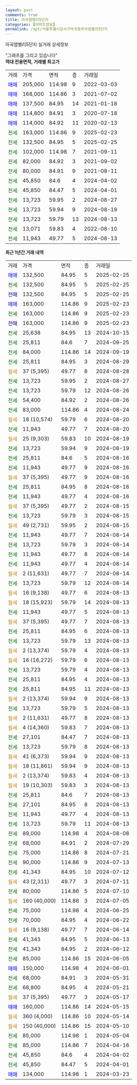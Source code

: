 ```yaml
---
layout: post
comments: true
title: 마곡엠밸리5단지
categories: [아파트정보]
permalink: /apt/서울특별시강서구마곡동마곡엠밸리5단지
---
```


마곡엠밸리5단지 실거래 상세정보

<script type="text/javascript">
  google.charts.load('current', {'packages':['line', 'corechart']});
  google.charts.setOnLoadCallback(drawChart);

  function drawChart() {
    var data = new google.visualization.DataTable();
    data.addColumn('date', '거래일');
    data.addColumn('number', "매매");
    data.addColumn('number', "전세");
    data.addColumn('number', "전매");

    data.addRows([[new Date(Date.parse("2025-02-25")), 132500, null, null], [new Date(Date.parse("2025-02-25")), null, 132500, null], [new Date(Date.parse("2025-02-25")), null, null, 132500], [new Date(Date.parse("2025-02-23")), 163000, null, null], [new Date(Date.parse("2025-02-23")), null, 163000, null], [new Date(Date.parse("2025-02-23")), null, null, 163000], [new Date(Date.parse("2024-10-15")), null, 25638, null], [new Date(Date.parse("2024-09-25")), null, 25811, null], [new Date(Date.parse("2024-09-19")), null, 84000, null], [new Date(Date.parse("2024-08-29")), null, 25811, null], [new Date(Date.parse("2024-08-28")), null, null, null], [new Date(Date.parse("2024-08-27")), null, 13723, null], [new Date(Date.parse("2024-08-26")), null, 13723, null], [new Date(Date.parse("2024-08-26")), null, 54400, null], [new Date(Date.parse("2024-08-24")), null, 83000, null], [new Date(Date.parse("2024-08-20")), null, null, null], [new Date(Date.parse("2024-08-20")), null, 11943, null], [new Date(Date.parse("2024-08-19")), null, null, null], [new Date(Date.parse("2024-08-19")), null, 13723, null], [new Date(Date.parse("2024-08-16")), null, 25811, null], [new Date(Date.parse("2024-08-16")), null, 11943, null], [new Date(Date.parse("2024-08-16")), null, null, null], [new Date(Date.parse("2024-08-16")), null, 25811, null], [new Date(Date.parse("2024-08-16")), null, 11943, null], [new Date(Date.parse("2024-08-15")), null, null, null], [new Date(Date.parse("2024-08-15")), null, 13723, null], [new Date(Date.parse("2024-08-15")), null, null, null], [new Date(Date.parse("2024-08-14")), null, 11943, null], [new Date(Date.parse("2024-08-14")), null, 13723, null], [new Date(Date.parse("2024-08-14")), null, 11943, null], [new Date(Date.parse("2024-08-14")), null, 11943, null], [new Date(Date.parse("2024-08-14")), null, null, null], [new Date(Date.parse("2024-08-14")), null, 13723, null], [new Date(Date.parse("2024-08-13")), null, null, null], [new Date(Date.parse("2024-08-13")), null, null, null], [new Date(Date.parse("2024-08-13")), null, 11943, null], [new Date(Date.parse("2024-08-13")), null, null, null], [new Date(Date.parse("2024-08-13")), null, 25811, null], [new Date(Date.parse("2024-08-13")), null, 13723, null], [new Date(Date.parse("2024-08-13")), null, null, null], [new Date(Date.parse("2024-08-13")), null, null, null], [new Date(Date.parse("2024-08-13")), null, 13723, null], [new Date(Date.parse("2024-08-13")), null, 25811, null], [new Date(Date.parse("2024-08-13")), null, 25811, null], [new Date(Date.parse("2024-08-13")), null, null, null], [new Date(Date.parse("2024-08-13")), null, 13723, null], [new Date(Date.parse("2024-08-13")), null, null, null], [new Date(Date.parse("2024-08-13")), null, null, null], [new Date(Date.parse("2024-08-13")), null, 27101, null], [new Date(Date.parse("2024-08-13")), null, 13723, null], [new Date(Date.parse("2024-08-13")), null, null, null], [new Date(Date.parse("2024-08-13")), null, null, null], [new Date(Date.parse("2024-08-13")), null, null, null], [new Date(Date.parse("2024-08-13")), null, null, null], [new Date(Date.parse("2024-08-13")), null, 25811, null], [new Date(Date.parse("2024-08-13")), null, 27101, null], [new Date(Date.parse("2024-08-13")), null, 11943, null], [new Date(Date.parse("2024-08-13")), null, 13723, null], [new Date(Date.parse("2024-08-08")), null, 89000, null], [new Date(Date.parse("2024-07-29")), null, 68000, null], [new Date(Date.parse("2024-07-21")), null, 75000, null], [new Date(Date.parse("2024-07-13")), null, 90000, null], [new Date(Date.parse("2024-07-12")), null, 41343, null], [new Date(Date.parse("2024-07-11")), null, null, null], [new Date(Date.parse("2024-07-10")), null, 80000, null], [new Date(Date.parse("2024-07-05")), null, null, null], [new Date(Date.parse("2024-06-25")), null, 75000, null], [new Date(Date.parse("2024-06-22")), null, 70000, null], [new Date(Date.parse("2024-06-14")), null, null, null], [new Date(Date.parse("2024-06-13")), null, 41343, null], [new Date(Date.parse("2024-06-12")), null, 41343, null], [new Date(Date.parse("2024-06-05")), null, 85000, null], [new Date(Date.parse("2024-06-01")), 150000, null, null], [new Date(Date.parse("2024-05-31")), null, 68000, null], [new Date(Date.parse("2024-05-21")), null, 68800, null], [new Date(Date.parse("2024-05-17")), null, null, null], [new Date(Date.parse("2024-05-15")), 160000, null, null], [new Date(Date.parse("2024-05-14")), null, null, null], [new Date(Date.parse("2024-05-10")), null, null, null], [new Date(Date.parse("2024-05-04")), null, 85000, null], [new Date(Date.parse("2024-04-16")), null, 85000, null], [new Date(Date.parse("2024-04-02")), null, 45850, null], [new Date(Date.parse("2024-04-01")), null, 45850, null], [new Date(Date.parse("2024-03-23")), 134000, null, null]]);

    var options = {
      hAxis: {
        format: 'yyyy/MM/dd'
      },    
      lineWidth: 0,
      pointsVisible: true,    
      title: '최근 1년간 유형별 실거래가 분포',
      legend: { position: 'bottom' }
    };

    var formatter = new google.visualization.NumberFormat({pattern:'###,###'} );
    formatter.format(data, 1);
    formatter.format(data, 2);
    
    setTimeout(function() {
        var chart = new google.visualization.LineChart(document.getElementById('columnchart_material'));
        chart.draw(data, (options));
        document.getElementById('loading').style.display = 'none';
    }, 200);
  }
</script>


<div id="loading" style="z-index:20; display: block; margin-left: 0px">"그래프를 그리고 있습니다"</div>
<div id="columnchart_material" style="width: 95%; margin-left: 0px; display: block"></div>
<!-- contents start -->
<b>역대 전용면적, 거래별 최고가</b>
<table class="sortable">
    <tr>
      <td>거래</td>
      <td>가격</td>
      <td>면적</td>
      <td>층</td>
      <td>거래일</td>
    </tr>
        <tr>
          <td><a style="color: blue">매매</a></td>
          <td>205,000</td>
          <td>114.98</td>
          <td>9</td>
          <td>2022-03-03</td>
        </tr>            <tr>
          <td><a style="color: blue">매매</a></td>
          <td>168,000</td>
          <td>114.86</td>
          <td>3</td>
          <td>2021-07-02</td>
        </tr>            <tr>
          <td><a style="color: blue">매매</a></td>
          <td>137,500</td>
          <td>84.95</td>
          <td>14</td>
          <td>2021-01-18</td>
        </tr>            <tr>
          <td><a style="color: blue">매매</a></td>
          <td>114,800</td>
          <td>84.91</td>
          <td>3</td>
          <td>2020-07-18</td>
        </tr>            <tr>
          <td><a style="color: blue">매매</a></td>
          <td>114,000</td>
          <td>84.92</td>
          <td>11</td>
          <td>2020-02-13</td>
        </tr>        
        <tr>
              <td><a style="color: darkgreen">전세</a></td>
              <td>163,000</td>
              <td>114.86</td>
              <td>9</td>
              <td>2025-02-23</td>
            </tr>            <tr>
              <td><a style="color: darkgreen">전세</a></td>
              <td>132,500</td>
              <td>84.95</td>
              <td>5</td>
              <td>2025-02-25</td>
            </tr>            <tr>
              <td><a style="color: darkgreen">전세</a></td>
              <td>102,000</td>
              <td>114.98</td>
              <td>7</td>
              <td>2021-09-11</td>
            </tr>            <tr>
              <td><a style="color: darkgreen">전세</a></td>
              <td>82,000</td>
              <td>84.92</td>
              <td>3</td>
              <td>2021-09-02</td>
            </tr>            <tr>
              <td><a style="color: darkgreen">전세</a></td>
              <td>80,000</td>
              <td>84.91</td>
              <td>9</td>
              <td>2021-08-11</td>
            </tr>            <tr>
              <td><a style="color: darkgreen">전세</a></td>
              <td>45,850</td>
              <td>84.6</td>
              <td>4</td>
              <td>2024-04-02</td>
            </tr>            <tr>
              <td><a style="color: darkgreen">전세</a></td>
              <td>45,850</td>
              <td>84.47</td>
              <td>5</td>
              <td>2024-04-01</td>
            </tr>            <tr>
              <td><a style="color: darkgreen">전세</a></td>
              <td>13,723</td>
              <td>59.95</td>
              <td>2</td>
              <td>2024-08-27</td>
            </tr>            <tr>
              <td><a style="color: darkgreen">전세</a></td>
              <td>13,723</td>
              <td>59.94</td>
              <td>9</td>
              <td>2024-08-19</td>
            </tr>            <tr>
              <td><a style="color: darkgreen">전세</a></td>
              <td>13,723</td>
              <td>59.79</td>
              <td>13</td>
              <td>2024-08-13</td>
            </tr>            <tr>
              <td><a style="color: darkgreen">전세</a></td>
              <td>13,071</td>
              <td>59.83</td>
              <td>4</td>
              <td>2022-08-10</td>
            </tr>            <tr>
              <td><a style="color: darkgreen">전세</a></td>
              <td>11,943</td>
              <td>49.77</td>
              <td>5</td>
              <td>2024-08-13</td>
            </tr>        
    
</table>

<b>최근 1년간 거래 내역</b>

<table class="sortable">
    <tr>
      <td>거래</td>
      <td>가격</td>
      <td>면적</td>
      <td>층</td>
      <td>거래일</td>
    </tr>
    <tr>
      <td><a style="color: blue">매매</a></td>
      <td>132,500</td>
      <td>84.95</td>
      <td>5</td>
      <td>2025-02-25</td>
    </tr>          <tr>
      <td><a style="color: darkgreen">전세</a></td>
      <td>132,500</td>
      <td>84.95</td>
      <td>5</td>
      <td>2025-02-25</td>
    </tr>          <tr>
      <td><a style="color: darkblue">전매</a></td>
      <td>132,500</td>
      <td>84.95</td>
      <td>5</td>
      <td>2025-02-25</td>
    </tr>          <tr>
      <td><a style="color: blue">매매</a></td>
      <td>163,000</td>
      <td>114.86</td>
      <td>9</td>
      <td>2025-02-23</td>
    </tr>          <tr>
      <td><a style="color: darkgreen">전세</a></td>
      <td>163,000</td>
      <td>114.86</td>
      <td>9</td>
      <td>2025-02-23</td>
    </tr>          <tr>
      <td><a style="color: darkblue">전매</a></td>
      <td>163,000</td>
      <td>114.86</td>
      <td>9</td>
      <td>2025-02-23</td>
    </tr>          <tr>
      <td><a style="color: darkgreen">전세</a></td>
      <td>25,638</td>
      <td>84.95</td>
      <td>13</td>
      <td>2024-10-15</td>
    </tr>          <tr>
      <td><a style="color: darkgreen">전세</a></td>
      <td>25,811</td>
      <td>84.6</td>
      <td>7</td>
      <td>2024-09-25</td>
    </tr>          <tr>
      <td><a style="color: darkgreen">전세</a></td>
      <td>84,000</td>
      <td>114.86</td>
      <td>14</td>
      <td>2024-09-19</td>
    </tr>          <tr>
      <td><a style="color: darkgreen">전세</a></td>
      <td>25,811</td>
      <td>84.95</td>
      <td>3</td>
      <td>2024-08-29</td>
    </tr>          <tr>
      <td><a style="color: darkgoldenrod">월세</a></td>
      <td>37 (5,395)</td>
      <td>49.77</td>
      <td>8</td>
      <td>2024-08-28</td>
    </tr>          <tr>
      <td><a style="color: darkgreen">전세</a></td>
      <td>13,723</td>
      <td>59.95</td>
      <td>2</td>
      <td>2024-08-27</td>
    </tr>          <tr>
      <td><a style="color: darkgreen">전세</a></td>
      <td>13,723</td>
      <td>59.79</td>
      <td>12</td>
      <td>2024-08-26</td>
    </tr>          <tr>
      <td><a style="color: darkgreen">전세</a></td>
      <td>54,400</td>
      <td>84.92</td>
      <td>2</td>
      <td>2024-08-26</td>
    </tr>          <tr>
      <td><a style="color: darkgreen">전세</a></td>
      <td>83,000</td>
      <td>114.86</td>
      <td>4</td>
      <td>2024-08-24</td>
    </tr>          <tr>
      <td><a style="color: darkgoldenrod">월세</a></td>
      <td>18 (10,574)</td>
      <td>59.79</td>
      <td>6</td>
      <td>2024-08-20</td>
    </tr>          <tr>
      <td><a style="color: darkgreen">전세</a></td>
      <td>11,943</td>
      <td>49.77</td>
      <td>7</td>
      <td>2024-08-20</td>
    </tr>          <tr>
      <td><a style="color: darkgoldenrod">월세</a></td>
      <td>25 (9,303)</td>
      <td>59.83</td>
      <td>10</td>
      <td>2024-08-19</td>
    </tr>          <tr>
      <td><a style="color: darkgreen">전세</a></td>
      <td>13,723</td>
      <td>59.94</td>
      <td>9</td>
      <td>2024-08-19</td>
    </tr>          <tr>
      <td><a style="color: darkgreen">전세</a></td>
      <td>25,811</td>
      <td>84.6</td>
      <td>5</td>
      <td>2024-08-16</td>
    </tr>          <tr>
      <td><a style="color: darkgreen">전세</a></td>
      <td>11,943</td>
      <td>49.77</td>
      <td>9</td>
      <td>2024-08-16</td>
    </tr>          <tr>
      <td><a style="color: darkgoldenrod">월세</a></td>
      <td>37 (5,395)</td>
      <td>49.77</td>
      <td>9</td>
      <td>2024-08-16</td>
    </tr>          <tr>
      <td><a style="color: darkgreen">전세</a></td>
      <td>25,811</td>
      <td>84.95</td>
      <td>8</td>
      <td>2024-08-16</td>
    </tr>          <tr>
      <td><a style="color: darkgreen">전세</a></td>
      <td>11,943</td>
      <td>49.77</td>
      <td>4</td>
      <td>2024-08-16</td>
    </tr>          <tr>
      <td><a style="color: darkgoldenrod">월세</a></td>
      <td>37 (5,395)</td>
      <td>49.77</td>
      <td>2</td>
      <td>2024-08-15</td>
    </tr>          <tr>
      <td><a style="color: darkgreen">전세</a></td>
      <td>13,723</td>
      <td>59.79</td>
      <td>3</td>
      <td>2024-08-15</td>
    </tr>          <tr>
      <td><a style="color: darkgoldenrod">월세</a></td>
      <td>49 (2,731)</td>
      <td>59.95</td>
      <td>2</td>
      <td>2024-08-15</td>
    </tr>          <tr>
      <td><a style="color: darkgreen">전세</a></td>
      <td>11,943</td>
      <td>49.77</td>
      <td>7</td>
      <td>2024-08-14</td>
    </tr>          <tr>
      <td><a style="color: darkgreen">전세</a></td>
      <td>13,723</td>
      <td>59.79</td>
      <td>3</td>
      <td>2024-08-14</td>
    </tr>          <tr>
      <td><a style="color: darkgreen">전세</a></td>
      <td>11,943</td>
      <td>49.77</td>
      <td>8</td>
      <td>2024-08-14</td>
    </tr>          <tr>
      <td><a style="color: darkgreen">전세</a></td>
      <td>11,943</td>
      <td>49.77</td>
      <td>4</td>
      <td>2024-08-14</td>
    </tr>          <tr>
      <td><a style="color: darkgoldenrod">월세</a></td>
      <td>2 (11,631)</td>
      <td>49.77</td>
      <td>7</td>
      <td>2024-08-14</td>
    </tr>          <tr>
      <td><a style="color: darkgreen">전세</a></td>
      <td>13,723</td>
      <td>59.79</td>
      <td>12</td>
      <td>2024-08-14</td>
    </tr>          <tr>
      <td><a style="color: darkgoldenrod">월세</a></td>
      <td>16 (9,138)</td>
      <td>49.77</td>
      <td>6</td>
      <td>2024-08-13</td>
    </tr>          <tr>
      <td><a style="color: darkgoldenrod">월세</a></td>
      <td>18 (15,923)</td>
      <td>59.79</td>
      <td>14</td>
      <td>2024-08-13</td>
    </tr>          <tr>
      <td><a style="color: darkgreen">전세</a></td>
      <td>11,943</td>
      <td>49.77</td>
      <td>5</td>
      <td>2024-08-13</td>
    </tr>          <tr>
      <td><a style="color: darkgoldenrod">월세</a></td>
      <td>37 (5,395)</td>
      <td>49.77</td>
      <td>7</td>
      <td>2024-08-13</td>
    </tr>          <tr>
      <td><a style="color: darkgreen">전세</a></td>
      <td>25,811</td>
      <td>84.95</td>
      <td>6</td>
      <td>2024-08-13</td>
    </tr>          <tr>
      <td><a style="color: darkgreen">전세</a></td>
      <td>13,723</td>
      <td>59.79</td>
      <td>13</td>
      <td>2024-08-13</td>
    </tr>          <tr>
      <td><a style="color: darkgoldenrod">월세</a></td>
      <td>2 (13,374)</td>
      <td>59.79</td>
      <td>4</td>
      <td>2024-08-13</td>
    </tr>          <tr>
      <td><a style="color: darkgoldenrod">월세</a></td>
      <td>16 (16,272)</td>
      <td>59.79</td>
      <td>6</td>
      <td>2024-08-13</td>
    </tr>          <tr>
      <td><a style="color: darkgreen">전세</a></td>
      <td>13,723</td>
      <td>59.79</td>
      <td>4</td>
      <td>2024-08-13</td>
    </tr>          <tr>
      <td><a style="color: darkgreen">전세</a></td>
      <td>25,811</td>
      <td>84.95</td>
      <td>4</td>
      <td>2024-08-13</td>
    </tr>          <tr>
      <td><a style="color: darkgreen">전세</a></td>
      <td>25,811</td>
      <td>84.95</td>
      <td>11</td>
      <td>2024-08-13</td>
    </tr>          <tr>
      <td><a style="color: darkgoldenrod">월세</a></td>
      <td>2 (13,374)</td>
      <td>59.94</td>
      <td>9</td>
      <td>2024-08-13</td>
    </tr>          <tr>
      <td><a style="color: darkgreen">전세</a></td>
      <td>13,723</td>
      <td>59.79</td>
      <td>5</td>
      <td>2024-08-13</td>
    </tr>          <tr>
      <td><a style="color: darkgoldenrod">월세</a></td>
      <td>2 (11,631)</td>
      <td>49.77</td>
      <td>8</td>
      <td>2024-08-13</td>
    </tr>          <tr>
      <td><a style="color: darkgoldenrod">월세</a></td>
      <td>4 (14,360)</td>
      <td>59.83</td>
      <td>7</td>
      <td>2024-08-13</td>
    </tr>          <tr>
      <td><a style="color: darkgreen">전세</a></td>
      <td>27,101</td>
      <td>84.47</td>
      <td>7</td>
      <td>2024-08-13</td>
    </tr>          <tr>
      <td><a style="color: darkgreen">전세</a></td>
      <td>13,723</td>
      <td>59.79</td>
      <td>8</td>
      <td>2024-08-13</td>
    </tr>          <tr>
      <td><a style="color: darkgoldenrod">월세</a></td>
      <td>41 (6,373)</td>
      <td>59.94</td>
      <td>9</td>
      <td>2024-08-13</td>
    </tr>          <tr>
      <td><a style="color: darkgoldenrod">월세</a></td>
      <td>18 (11,861)</td>
      <td>59.94</td>
      <td>9</td>
      <td>2024-08-13</td>
    </tr>          <tr>
      <td><a style="color: darkgoldenrod">월세</a></td>
      <td>2 (13,374)</td>
      <td>59.83</td>
      <td>4</td>
      <td>2024-08-13</td>
    </tr>          <tr>
      <td><a style="color: darkgoldenrod">월세</a></td>
      <td>19 (10,303)</td>
      <td>59.83</td>
      <td>3</td>
      <td>2024-08-13</td>
    </tr>          <tr>
      <td><a style="color: darkgreen">전세</a></td>
      <td>25,811</td>
      <td>84.6</td>
      <td>7</td>
      <td>2024-08-13</td>
    </tr>          <tr>
      <td><a style="color: darkgreen">전세</a></td>
      <td>27,101</td>
      <td>84.95</td>
      <td>8</td>
      <td>2024-08-13</td>
    </tr>          <tr>
      <td><a style="color: darkgreen">전세</a></td>
      <td>11,943</td>
      <td>49.77</td>
      <td>4</td>
      <td>2024-08-13</td>
    </tr>          <tr>
      <td><a style="color: darkgreen">전세</a></td>
      <td>13,723</td>
      <td>59.79</td>
      <td>11</td>
      <td>2024-08-13</td>
    </tr>          <tr>
      <td><a style="color: darkgreen">전세</a></td>
      <td>89,000</td>
      <td>114.98</td>
      <td>4</td>
      <td>2024-08-08</td>
    </tr>          <tr>
      <td><a style="color: darkgreen">전세</a></td>
      <td>68,000</td>
      <td>84.91</td>
      <td>2</td>
      <td>2024-07-29</td>
    </tr>          <tr>
      <td><a style="color: darkgreen">전세</a></td>
      <td>75,000</td>
      <td>114.86</td>
      <td>8</td>
      <td>2024-07-21</td>
    </tr>          <tr>
      <td><a style="color: darkgreen">전세</a></td>
      <td>90,000</td>
      <td>114.86</td>
      <td>9</td>
      <td>2024-07-13</td>
    </tr>          <tr>
      <td><a style="color: darkgreen">전세</a></td>
      <td>41,343</td>
      <td>84.95</td>
      <td>10</td>
      <td>2024-07-12</td>
    </tr>          <tr>
      <td><a style="color: darkgoldenrod">월세</a></td>
      <td>43 (2,311)</td>
      <td>49.77</td>
      <td>3</td>
      <td>2024-07-11</td>
    </tr>          <tr>
      <td><a style="color: darkgreen">전세</a></td>
      <td>80,000</td>
      <td>114.86</td>
      <td>5</td>
      <td>2024-07-10</td>
    </tr>          <tr>
      <td><a style="color: darkgoldenrod">월세</a></td>
      <td>160 (40,000)</td>
      <td>114.86</td>
      <td>3</td>
      <td>2024-07-05</td>
    </tr>          <tr>
      <td><a style="color: darkgreen">전세</a></td>
      <td>75,000</td>
      <td>114.98</td>
      <td>4</td>
      <td>2024-06-25</td>
    </tr>          <tr>
      <td><a style="color: darkgreen">전세</a></td>
      <td>70,000</td>
      <td>84.95</td>
      <td>4</td>
      <td>2024-06-22</td>
    </tr>          <tr>
      <td><a style="color: darkgoldenrod">월세</a></td>
      <td>16 (9,138)</td>
      <td>49.77</td>
      <td>7</td>
      <td>2024-06-14</td>
    </tr>          <tr>
      <td><a style="color: darkgreen">전세</a></td>
      <td>41,343</td>
      <td>84.95</td>
      <td>5</td>
      <td>2024-06-13</td>
    </tr>          <tr>
      <td><a style="color: darkgreen">전세</a></td>
      <td>41,343</td>
      <td>84.95</td>
      <td>2</td>
      <td>2024-06-12</td>
    </tr>          <tr>
      <td><a style="color: darkgreen">전세</a></td>
      <td>85,000</td>
      <td>114.86</td>
      <td>15</td>
      <td>2024-06-05</td>
    </tr>          <tr>
      <td><a style="color: blue">매매</a></td>
      <td>150,000</td>
      <td>114.98</td>
      <td>4</td>
      <td>2024-06-01</td>
    </tr>          <tr>
      <td><a style="color: darkgreen">전세</a></td>
      <td>68,000</td>
      <td>84.91</td>
      <td>3</td>
      <td>2024-05-31</td>
    </tr>          <tr>
      <td><a style="color: darkgreen">전세</a></td>
      <td>68,800</td>
      <td>84.95</td>
      <td>4</td>
      <td>2024-05-21</td>
    </tr>          <tr>
      <td><a style="color: darkgoldenrod">월세</a></td>
      <td>37 (5,395)</td>
      <td>49.77</td>
      <td>3</td>
      <td>2024-05-17</td>
    </tr>          <tr>
      <td><a style="color: blue">매매</a></td>
      <td>160,000</td>
      <td>114.86</td>
      <td>14</td>
      <td>2024-05-15</td>
    </tr>          <tr>
      <td><a style="color: darkgoldenrod">월세</a></td>
      <td>360 (4,000)</td>
      <td>114.86</td>
      <td>10</td>
      <td>2024-05-14</td>
    </tr>          <tr>
      <td><a style="color: darkgoldenrod">월세</a></td>
      <td>150 (40,000)</td>
      <td>114.86</td>
      <td>15</td>
      <td>2024-05-10</td>
    </tr>          <tr>
      <td><a style="color: darkgreen">전세</a></td>
      <td>85,000</td>
      <td>114.98</td>
      <td>1</td>
      <td>2024-05-04</td>
    </tr>          <tr>
      <td><a style="color: darkgreen">전세</a></td>
      <td>85,000</td>
      <td>114.86</td>
      <td>7</td>
      <td>2024-04-16</td>
    </tr>          <tr>
      <td><a style="color: darkgreen">전세</a></td>
      <td>45,850</td>
      <td>84.6</td>
      <td>4</td>
      <td>2024-04-02</td>
    </tr>          <tr>
      <td><a style="color: darkgreen">전세</a></td>
      <td>45,850</td>
      <td>84.47</td>
      <td>5</td>
      <td>2024-04-01</td>
    </tr>          <tr>
      <td><a style="color: blue">매매</a></td>
      <td>134,000</td>
      <td>114.98</td>
      <td>1</td>
      <td>2024-03-23</td>
    </tr>      </table>
<!-- contents end -->    

